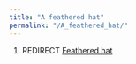 ```yaml
---
title: "A feathered hat"
permalink: "/A_feathered_hat/"
---
```


1.  REDIRECT [Feathered hat](Feathered_hat "wikilink")